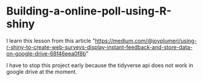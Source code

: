 # Building-a-online-poll-using-R-shiny
I learn this lesson from this article "https://medium.com/@joyplumeri/using-r-shiny-to-create-web-surveys-display-instant-feedback-and-store-data-on-google-drive-68f46eea0f8b"

I have to stop this project early because the tidyverse api does not work in google drive at the moment. 
